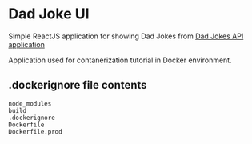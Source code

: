 # Dad Joke UI

Simple ReactJS application for showing Dad Jokes from [Dad Jokes API application](ibm.biz/dad-jokes-apiv1-docker-github)

Application used for contanerization tutorial in Docker environment.


## .dockerignore file contents


```
node_modules
build
.dockerignore
Dockerfile
Dockerfile.prod
```
